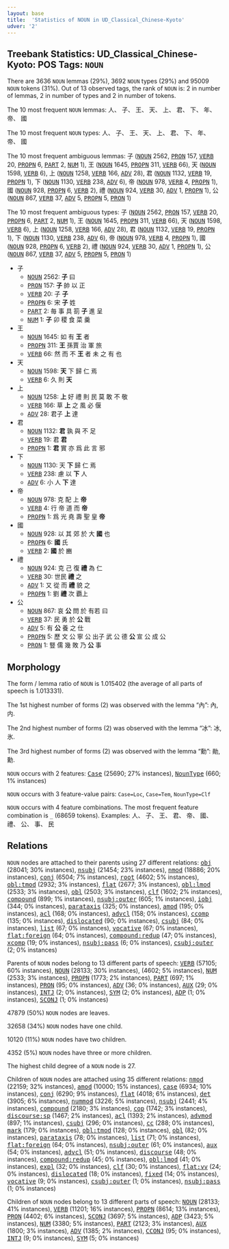 ```yaml
---
layout: base
title:  'Statistics of NOUN in UD_Classical_Chinese-Kyoto'
udver: '2'
---
```


## Treebank Statistics: UD_Classical_Chinese-Kyoto: POS Tags: `NOUN`

There are 3636 `NOUN` lemmas (29%), 3692 `NOUN` types (29%) and 95009 `NOUN` tokens (31%).
Out of 13 observed tags, the rank of `NOUN` is: 2 in number of lemmas, 2 in number of types and 2 in number of tokens.

The 10 most frequent `NOUN` lemmas: 人、 子、 王、 天、 上、 君、 下、 年、 帝、 國

The 10 most frequent `NOUN` types:  人、 子、 王、 天、 上、 君、 下、 年、 帝、 國

The 10 most frequent ambiguous lemmas: 子 (<tt><a href="lzh_kyoto-pos-NOUN.html">NOUN</a></tt> 2562, <tt><a href="lzh_kyoto-pos-PRON.html">PRON</a></tt> 157, <tt><a href="lzh_kyoto-pos-VERB.html">VERB</a></tt> 20, <tt><a href="lzh_kyoto-pos-PROPN.html">PROPN</a></tt> 6, <tt><a href="lzh_kyoto-pos-PART.html">PART</a></tt> 2, <tt><a href="lzh_kyoto-pos-NUM.html">NUM</a></tt> 1), 王 (<tt><a href="lzh_kyoto-pos-NOUN.html">NOUN</a></tt> 1645, <tt><a href="lzh_kyoto-pos-PROPN.html">PROPN</a></tt> 311, <tt><a href="lzh_kyoto-pos-VERB.html">VERB</a></tt> 66), 天 (<tt><a href="lzh_kyoto-pos-NOUN.html">NOUN</a></tt> 1598, <tt><a href="lzh_kyoto-pos-VERB.html">VERB</a></tt> 6), 上 (<tt><a href="lzh_kyoto-pos-NOUN.html">NOUN</a></tt> 1258, <tt><a href="lzh_kyoto-pos-VERB.html">VERB</a></tt> 166, <tt><a href="lzh_kyoto-pos-ADV.html">ADV</a></tt> 28), 君 (<tt><a href="lzh_kyoto-pos-NOUN.html">NOUN</a></tt> 1132, <tt><a href="lzh_kyoto-pos-VERB.html">VERB</a></tt> 19, <tt><a href="lzh_kyoto-pos-PROPN.html">PROPN</a></tt> 1), 下 (<tt><a href="lzh_kyoto-pos-NOUN.html">NOUN</a></tt> 1130, <tt><a href="lzh_kyoto-pos-VERB.html">VERB</a></tt> 238, <tt><a href="lzh_kyoto-pos-ADV.html">ADV</a></tt> 6), 帝 (<tt><a href="lzh_kyoto-pos-NOUN.html">NOUN</a></tt> 978, <tt><a href="lzh_kyoto-pos-VERB.html">VERB</a></tt> 4, <tt><a href="lzh_kyoto-pos-PROPN.html">PROPN</a></tt> 1), 國 (<tt><a href="lzh_kyoto-pos-NOUN.html">NOUN</a></tt> 928, <tt><a href="lzh_kyoto-pos-PROPN.html">PROPN</a></tt> 6, <tt><a href="lzh_kyoto-pos-VERB.html">VERB</a></tt> 2), 禮 (<tt><a href="lzh_kyoto-pos-NOUN.html">NOUN</a></tt> 924, <tt><a href="lzh_kyoto-pos-VERB.html">VERB</a></tt> 30, <tt><a href="lzh_kyoto-pos-ADV.html">ADV</a></tt> 1, <tt><a href="lzh_kyoto-pos-PROPN.html">PROPN</a></tt> 1), 公 (<tt><a href="lzh_kyoto-pos-NOUN.html">NOUN</a></tt> 867, <tt><a href="lzh_kyoto-pos-VERB.html">VERB</a></tt> 37, <tt><a href="lzh_kyoto-pos-ADV.html">ADV</a></tt> 5, <tt><a href="lzh_kyoto-pos-PROPN.html">PROPN</a></tt> 5, <tt><a href="lzh_kyoto-pos-PRON.html">PRON</a></tt> 1)

The 10 most frequent ambiguous types:  子 (<tt><a href="lzh_kyoto-pos-NOUN.html">NOUN</a></tt> 2562, <tt><a href="lzh_kyoto-pos-PRON.html">PRON</a></tt> 157, <tt><a href="lzh_kyoto-pos-VERB.html">VERB</a></tt> 20, <tt><a href="lzh_kyoto-pos-PROPN.html">PROPN</a></tt> 6, <tt><a href="lzh_kyoto-pos-PART.html">PART</a></tt> 2, <tt><a href="lzh_kyoto-pos-NUM.html">NUM</a></tt> 1), 王 (<tt><a href="lzh_kyoto-pos-NOUN.html">NOUN</a></tt> 1645, <tt><a href="lzh_kyoto-pos-PROPN.html">PROPN</a></tt> 311, <tt><a href="lzh_kyoto-pos-VERB.html">VERB</a></tt> 66), 天 (<tt><a href="lzh_kyoto-pos-NOUN.html">NOUN</a></tt> 1598, <tt><a href="lzh_kyoto-pos-VERB.html">VERB</a></tt> 6), 上 (<tt><a href="lzh_kyoto-pos-NOUN.html">NOUN</a></tt> 1258, <tt><a href="lzh_kyoto-pos-VERB.html">VERB</a></tt> 166, <tt><a href="lzh_kyoto-pos-ADV.html">ADV</a></tt> 28), 君 (<tt><a href="lzh_kyoto-pos-NOUN.html">NOUN</a></tt> 1132, <tt><a href="lzh_kyoto-pos-VERB.html">VERB</a></tt> 19, <tt><a href="lzh_kyoto-pos-PROPN.html">PROPN</a></tt> 1), 下 (<tt><a href="lzh_kyoto-pos-NOUN.html">NOUN</a></tt> 1130, <tt><a href="lzh_kyoto-pos-VERB.html">VERB</a></tt> 238, <tt><a href="lzh_kyoto-pos-ADV.html">ADV</a></tt> 6), 帝 (<tt><a href="lzh_kyoto-pos-NOUN.html">NOUN</a></tt> 978, <tt><a href="lzh_kyoto-pos-VERB.html">VERB</a></tt> 4, <tt><a href="lzh_kyoto-pos-PROPN.html">PROPN</a></tt> 1), 國 (<tt><a href="lzh_kyoto-pos-NOUN.html">NOUN</a></tt> 928, <tt><a href="lzh_kyoto-pos-PROPN.html">PROPN</a></tt> 6, <tt><a href="lzh_kyoto-pos-VERB.html">VERB</a></tt> 2), 禮 (<tt><a href="lzh_kyoto-pos-NOUN.html">NOUN</a></tt> 924, <tt><a href="lzh_kyoto-pos-VERB.html">VERB</a></tt> 30, <tt><a href="lzh_kyoto-pos-ADV.html">ADV</a></tt> 1, <tt><a href="lzh_kyoto-pos-PROPN.html">PROPN</a></tt> 1), 公 (<tt><a href="lzh_kyoto-pos-NOUN.html">NOUN</a></tt> 867, <tt><a href="lzh_kyoto-pos-VERB.html">VERB</a></tt> 37, <tt><a href="lzh_kyoto-pos-ADV.html">ADV</a></tt> 5, <tt><a href="lzh_kyoto-pos-PROPN.html">PROPN</a></tt> 5, <tt><a href="lzh_kyoto-pos-PRON.html">PRON</a></tt> 1)


* 子
  * <tt><a href="lzh_kyoto-pos-NOUN.html">NOUN</a></tt> 2562: <b>子</b> 曰
  * <tt><a href="lzh_kyoto-pos-PRON.html">PRON</a></tt> 157: <b>子</b> 帥 以 正
  * <tt><a href="lzh_kyoto-pos-VERB.html">VERB</a></tt> 20: 子 <b>子</b>
  * <tt><a href="lzh_kyoto-pos-PROPN.html">PROPN</a></tt> 6: 宋 <b>子</b> 姓
  * <tt><a href="lzh_kyoto-pos-PART.html">PART</a></tt> 2: 毎 事 具 箚 <b>子</b> 進 呈
  * <tt><a href="lzh_kyoto-pos-NUM.html">NUM</a></tt> 1: <b>子</b> 卯 稷 食 菜 羹
* 王
  * <tt><a href="lzh_kyoto-pos-NOUN.html">NOUN</a></tt> 1645: 如 有 <b>王</b> 者
  * <tt><a href="lzh_kyoto-pos-PROPN.html">PROPN</a></tt> 311: <b>王</b> 孫賈 治 軍 旅
  * <tt><a href="lzh_kyoto-pos-VERB.html">VERB</a></tt> 66: 然 而 不 <b>王</b> 者 未 之 有 也
* 天
  * <tt><a href="lzh_kyoto-pos-NOUN.html">NOUN</a></tt> 1598: <b>天</b> 下 歸 仁 焉
  * <tt><a href="lzh_kyoto-pos-VERB.html">VERB</a></tt> 6: 久 則 <b>天</b>
* 上
  * <tt><a href="lzh_kyoto-pos-NOUN.html">NOUN</a></tt> 1258: <b>上</b> 好 禮 則 民 莫 敢 不 敬
  * <tt><a href="lzh_kyoto-pos-VERB.html">VERB</a></tt> 166: 草 <b>上</b> 之 風 必 偃
  * <tt><a href="lzh_kyoto-pos-ADV.html">ADV</a></tt> 28: 君子 <b>上</b> 達
* 君
  * <tt><a href="lzh_kyoto-pos-NOUN.html">NOUN</a></tt> 1132: <b>君</b> 孰 與 不 足
  * <tt><a href="lzh_kyoto-pos-VERB.html">VERB</a></tt> 19: 君 <b>君</b>
  * <tt><a href="lzh_kyoto-pos-PROPN.html">PROPN</a></tt> 1: <b>君</b> 實 亦 爲 此 言 邪
* 下
  * <tt><a href="lzh_kyoto-pos-NOUN.html">NOUN</a></tt> 1130: 天 <b>下</b> 歸 仁 焉
  * <tt><a href="lzh_kyoto-pos-VERB.html">VERB</a></tt> 238: 慮 以 <b>下</b> 人
  * <tt><a href="lzh_kyoto-pos-ADV.html">ADV</a></tt> 6: 小 人 <b>下</b> 達
* 帝
  * <tt><a href="lzh_kyoto-pos-NOUN.html">NOUN</a></tt> 978: 克 配 上 <b>帝</b>
  * <tt><a href="lzh_kyoto-pos-VERB.html">VERB</a></tt> 4: 行 帝 道 而 <b>帝</b>
  * <tt><a href="lzh_kyoto-pos-PROPN.html">PROPN</a></tt> 1: 爲 光 堯 壽 聖 皇 <b>帝</b>
* 國
  * <tt><a href="lzh_kyoto-pos-NOUN.html">NOUN</a></tt> 928: 以 其 郊 於 大 <b>國</b> 也
  * <tt><a href="lzh_kyoto-pos-PROPN.html">PROPN</a></tt> 6: <b>國</b> 氏
  * <tt><a href="lzh_kyoto-pos-VERB.html">VERB</a></tt> 2: <b>國</b> 於 豳
* 禮
  * <tt><a href="lzh_kyoto-pos-NOUN.html">NOUN</a></tt> 924: 克 己 復 <b>禮</b> 為 仁
  * <tt><a href="lzh_kyoto-pos-VERB.html">VERB</a></tt> 30: 世民 <b>禮</b> 之
  * <tt><a href="lzh_kyoto-pos-ADV.html">ADV</a></tt> 1: 又 從 而 <b>禮</b> 貌 之
  * <tt><a href="lzh_kyoto-pos-PROPN.html">PROPN</a></tt> 1: 劉 <b>禮</b> 次 覇上
* 公
  * <tt><a href="lzh_kyoto-pos-NOUN.html">NOUN</a></tt> 867: 哀 <b>公</b> 問 於 有若 曰
  * <tt><a href="lzh_kyoto-pos-VERB.html">VERB</a></tt> 37: 民 勇 於 <b>公</b> 戰
  * <tt><a href="lzh_kyoto-pos-ADV.html">ADV</a></tt> 5: 有 <b>公</b> 養 之 仕
  * <tt><a href="lzh_kyoto-pos-PROPN.html">PROPN</a></tt> 5: 歷 文 公 寧 公 出子 武 公 德 <b>公</b> 宣 公 成 公
  * <tt><a href="lzh_kyoto-pos-PRON.html">PRON</a></tt> 1: 豎 儒 幾 敗 乃 <b>公</b> 事

## Morphology

The form / lemma ratio of `NOUN` is 1.015402 (the average of all parts of speech is 1.013331).

The 1st highest number of forms (2) was observed with the lemma “內”: 內, 内.

The 2nd highest number of forms (2) was observed with the lemma “冰”: 冰, 氷.

The 3rd highest number of forms (2) was observed with the lemma “勳”: 勛, 勳.

`NOUN` occurs with 2 features: <tt><a href="lzh_kyoto-feat-Case.html">Case</a></tt> (25690; 27% instances), <tt><a href="lzh_kyoto-feat-NounType.html">NounType</a></tt> (660; 1% instances)

`NOUN` occurs with 3 feature-value pairs: `Case=Loc`, `Case=Tem`, `NounType=Clf`

`NOUN` occurs with 4 feature combinations.
The most frequent feature combination is `_` (68659 tokens).
Examples: 人、 子、 王、 君、 帝、 國、 禮、 公、 事、 民


## Relations

`NOUN` nodes are attached to their parents using 27 different relations: <tt><a href="lzh_kyoto-dep-obj.html">obj</a></tt> (28041; 30% instances), <tt><a href="lzh_kyoto-dep-nsubj.html">nsubj</a></tt> (21454; 23% instances), <tt><a href="lzh_kyoto-dep-nmod.html">nmod</a></tt> (18886; 20% instances), <tt><a href="lzh_kyoto-dep-conj.html">conj</a></tt> (6504; 7% instances), <tt><a href="lzh_kyoto-dep-root.html">root</a></tt> (4602; 5% instances), <tt><a href="lzh_kyoto-dep-obl-tmod.html">obl:tmod</a></tt> (2932; 3% instances), <tt><a href="lzh_kyoto-dep-flat.html">flat</a></tt> (2677; 3% instances), <tt><a href="lzh_kyoto-dep-obl-lmod.html">obl:lmod</a></tt> (2533; 3% instances), <tt><a href="lzh_kyoto-dep-obl.html">obl</a></tt> (2503; 3% instances), <tt><a href="lzh_kyoto-dep-clf.html">clf</a></tt> (1602; 2% instances), <tt><a href="lzh_kyoto-dep-compound.html">compound</a></tt> (899; 1% instances), <tt><a href="lzh_kyoto-dep-nsubj-outer.html">nsubj:outer</a></tt> (605; 1% instances), <tt><a href="lzh_kyoto-dep-iobj.html">iobj</a></tt> (344; 0% instances), <tt><a href="lzh_kyoto-dep-parataxis.html">parataxis</a></tt> (325; 0% instances), <tt><a href="lzh_kyoto-dep-amod.html">amod</a></tt> (195; 0% instances), <tt><a href="lzh_kyoto-dep-acl.html">acl</a></tt> (168; 0% instances), <tt><a href="lzh_kyoto-dep-advcl.html">advcl</a></tt> (158; 0% instances), <tt><a href="lzh_kyoto-dep-ccomp.html">ccomp</a></tt> (135; 0% instances), <tt><a href="lzh_kyoto-dep-dislocated.html">dislocated</a></tt> (90; 0% instances), <tt><a href="lzh_kyoto-dep-csubj.html">csubj</a></tt> (84; 0% instances), <tt><a href="lzh_kyoto-dep-list.html">list</a></tt> (67; 0% instances), <tt><a href="lzh_kyoto-dep-vocative.html">vocative</a></tt> (67; 0% instances), <tt><a href="lzh_kyoto-dep-flat-foreign.html">flat:foreign</a></tt> (64; 0% instances), <tt><a href="lzh_kyoto-dep-compound-redup.html">compound:redup</a></tt> (47; 0% instances), <tt><a href="lzh_kyoto-dep-xcomp.html">xcomp</a></tt> (19; 0% instances), <tt><a href="lzh_kyoto-dep-nsubj-pass.html">nsubj:pass</a></tt> (6; 0% instances), <tt><a href="lzh_kyoto-dep-csubj-outer.html">csubj:outer</a></tt> (2; 0% instances)

Parents of `NOUN` nodes belong to 13 different parts of speech: <tt><a href="lzh_kyoto-pos-VERB.html">VERB</a></tt> (57105; 60% instances), <tt><a href="lzh_kyoto-pos-NOUN.html">NOUN</a></tt> (28133; 30% instances),  (4602; 5% instances), <tt><a href="lzh_kyoto-pos-NUM.html">NUM</a></tt> (2533; 3% instances), <tt><a href="lzh_kyoto-pos-PROPN.html">PROPN</a></tt> (1773; 2% instances), <tt><a href="lzh_kyoto-pos-PART.html">PART</a></tt> (697; 1% instances), <tt><a href="lzh_kyoto-pos-PRON.html">PRON</a></tt> (95; 0% instances), <tt><a href="lzh_kyoto-pos-ADV.html">ADV</a></tt> (36; 0% instances), <tt><a href="lzh_kyoto-pos-AUX.html">AUX</a></tt> (29; 0% instances), <tt><a href="lzh_kyoto-pos-INTJ.html">INTJ</a></tt> (2; 0% instances), <tt><a href="lzh_kyoto-pos-SYM.html">SYM</a></tt> (2; 0% instances), <tt><a href="lzh_kyoto-pos-ADP.html">ADP</a></tt> (1; 0% instances), <tt><a href="lzh_kyoto-pos-SCONJ.html">SCONJ</a></tt> (1; 0% instances)

47879 (50%) `NOUN` nodes are leaves.

32658 (34%) `NOUN` nodes have one child.

10120 (11%) `NOUN` nodes have two children.

4352 (5%) `NOUN` nodes have three or more children.

The highest child degree of a `NOUN` node is 27.

Children of `NOUN` nodes are attached using 35 different relations: <tt><a href="lzh_kyoto-dep-nmod.html">nmod</a></tt> (22159; 32% instances), <tt><a href="lzh_kyoto-dep-amod.html">amod</a></tt> (10000; 15% instances), <tt><a href="lzh_kyoto-dep-case.html">case</a></tt> (6934; 10% instances), <tt><a href="lzh_kyoto-dep-conj.html">conj</a></tt> (6290; 9% instances), <tt><a href="lzh_kyoto-dep-flat.html">flat</a></tt> (4018; 6% instances), <tt><a href="lzh_kyoto-dep-det.html">det</a></tt> (3905; 6% instances), <tt><a href="lzh_kyoto-dep-nummod.html">nummod</a></tt> (3226; 5% instances), <tt><a href="lzh_kyoto-dep-nsubj.html">nsubj</a></tt> (2441; 4% instances), <tt><a href="lzh_kyoto-dep-compound.html">compound</a></tt> (2180; 3% instances), <tt><a href="lzh_kyoto-dep-cop.html">cop</a></tt> (1742; 3% instances), <tt><a href="lzh_kyoto-dep-discourse-sp.html">discourse:sp</a></tt> (1467; 2% instances), <tt><a href="lzh_kyoto-dep-acl.html">acl</a></tt> (1393; 2% instances), <tt><a href="lzh_kyoto-dep-advmod.html">advmod</a></tt> (897; 1% instances), <tt><a href="lzh_kyoto-dep-csubj.html">csubj</a></tt> (296; 0% instances), <tt><a href="lzh_kyoto-dep-cc.html">cc</a></tt> (288; 0% instances), <tt><a href="lzh_kyoto-dep-mark.html">mark</a></tt> (179; 0% instances), <tt><a href="lzh_kyoto-dep-obl-tmod.html">obl:tmod</a></tt> (128; 0% instances), <tt><a href="lzh_kyoto-dep-obl.html">obl</a></tt> (82; 0% instances), <tt><a href="lzh_kyoto-dep-parataxis.html">parataxis</a></tt> (78; 0% instances), <tt><a href="lzh_kyoto-dep-list.html">list</a></tt> (71; 0% instances), <tt><a href="lzh_kyoto-dep-flat-foreign.html">flat:foreign</a></tt> (64; 0% instances), <tt><a href="lzh_kyoto-dep-nsubj-outer.html">nsubj:outer</a></tt> (61; 0% instances), <tt><a href="lzh_kyoto-dep-aux.html">aux</a></tt> (54; 0% instances), <tt><a href="lzh_kyoto-dep-advcl.html">advcl</a></tt> (51; 0% instances), <tt><a href="lzh_kyoto-dep-discourse.html">discourse</a></tt> (48; 0% instances), <tt><a href="lzh_kyoto-dep-compound-redup.html">compound:redup</a></tt> (45; 0% instances), <tt><a href="lzh_kyoto-dep-obl-lmod.html">obl:lmod</a></tt> (41; 0% instances), <tt><a href="lzh_kyoto-dep-expl.html">expl</a></tt> (32; 0% instances), <tt><a href="lzh_kyoto-dep-clf.html">clf</a></tt> (30; 0% instances), <tt><a href="lzh_kyoto-dep-flat-vv.html">flat:vv</a></tt> (24; 0% instances), <tt><a href="lzh_kyoto-dep-dislocated.html">dislocated</a></tt> (18; 0% instances), <tt><a href="lzh_kyoto-dep-fixed.html">fixed</a></tt> (14; 0% instances), <tt><a href="lzh_kyoto-dep-vocative.html">vocative</a></tt> (9; 0% instances), <tt><a href="lzh_kyoto-dep-csubj-outer.html">csubj:outer</a></tt> (1; 0% instances), <tt><a href="lzh_kyoto-dep-nsubj-pass.html">nsubj:pass</a></tt> (1; 0% instances)

Children of `NOUN` nodes belong to 13 different parts of speech: <tt><a href="lzh_kyoto-pos-NOUN.html">NOUN</a></tt> (28133; 41% instances), <tt><a href="lzh_kyoto-pos-VERB.html">VERB</a></tt> (11201; 16% instances), <tt><a href="lzh_kyoto-pos-PROPN.html">PROPN</a></tt> (8614; 13% instances), <tt><a href="lzh_kyoto-pos-PRON.html">PRON</a></tt> (4402; 6% instances), <tt><a href="lzh_kyoto-pos-SCONJ.html">SCONJ</a></tt> (3697; 5% instances), <tt><a href="lzh_kyoto-pos-ADP.html">ADP</a></tt> (3423; 5% instances), <tt><a href="lzh_kyoto-pos-NUM.html">NUM</a></tt> (3380; 5% instances), <tt><a href="lzh_kyoto-pos-PART.html">PART</a></tt> (2123; 3% instances), <tt><a href="lzh_kyoto-pos-AUX.html">AUX</a></tt> (1800; 3% instances), <tt><a href="lzh_kyoto-pos-ADV.html">ADV</a></tt> (1385; 2% instances), <tt><a href="lzh_kyoto-pos-CCONJ.html">CCONJ</a></tt> (95; 0% instances), <tt><a href="lzh_kyoto-pos-INTJ.html">INTJ</a></tt> (9; 0% instances), <tt><a href="lzh_kyoto-pos-SYM.html">SYM</a></tt> (5; 0% instances)

